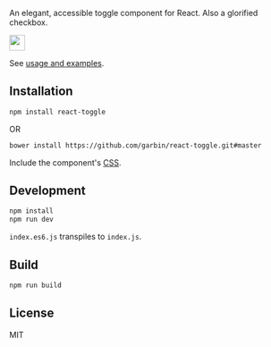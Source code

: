 An elegant, accessible toggle component for React. Also a glorified checkbox.

<img src="http://i.imgur.com/qNV79rp.png" height="28px" />

See [usage and examples](http://instructure-react.github.io/react-toggle/).

## Installation

```bash
npm install react-toggle
```
OR 

```bash
bower install https://github.com/garbin/react-toggle.git#master
```

Include the component's [CSS](https://raw.githubusercontent.com/instructure-react/react-toggle/master/example/styles.css).

## Development

```javascript
npm install
npm run dev
```

`index.es6.js` transpiles to `index.js`.

## Build

```javascript
npm run build
```

## License

MIT
